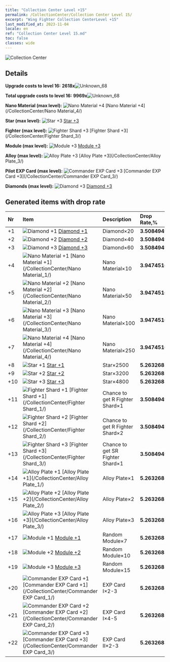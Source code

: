 ```yaml
---
title: "Collection Center Level +15"
permalink: /CollectionCenter/Collection Center Level 15/
excerpt: "Wing Fighter Collection CenterLevel +15"
last_modified_at: 2023-11-04
locale: en
ref: "Collection Center Level 15.md"
toc: false
classes: wide
---
```



  ![Collection Center](/images/bh_img6.png)

## Details

 **Upgrade costs to level 16:** **2618x**![Unknown_68](/images/item/bh_img25_p.png)

 **Total upgrade costs to level 16:** **9969x**![Unknown_68](/images/item/bh_img25_p.png)

 **Nano Material (max level):** ![Nano Material +4](/images/cc/CC_Nano_Material_4_p.png) [Nano Material +4](/CollectionCenter/Nano Material_4/)

 **Star (max level):** ![Star +3](/images/cc/CC_Star_3_p.png) [Star +3](/CollectionCenter/Star_3/)

 **Fighter (max level):** ![Fighter Shard +3](/images/cc/CC_Fighter_Shard_3_p.png) [Fighter Shard +3](/CollectionCenter/Fighter Shard_3/)

 **Module (max level):** ![Module +3](/images/cc/CC_Module_3_p.png) [Module +3](/CollectionCenter/Module_3/)

 **Alloy (max level):** ![Alloy Plate +3](/images/cc/CC_Alloy_Plate_3_p.png) [Alloy Plate +3](/CollectionCenter/Alloy Plate_3/)

 **Pilot EXP Card (max level):** ![Commander EXP Card +3](/images/cc/CC_Pilot_EXP_Card_3_p.png) [Commander EXP Card +3](/CollectionCenter/Commander EXP Card_3/)

 **Diamonds (max level):** ![Diamond +3](/images/cc/CC_Diamond_3_p.png) [Diamond +3](/CollectionCenter/Diamond_3/)

## Generated items with drop rate

  |  Nr |     Item   |    Description   |  Drop Rate,% |
  |:----|:-----------|:-----------------|:-------------|
  | +1 | ![Diamond +1](/images/cc/CC_Diamond_1_p.png) [Diamond +1](/CollectionCenter/Diamond_1/) | Diamond×20 | **3.5084949** |
  | +2 | ![Diamond +2](/images/cc/CC_Diamond_2_p.png) [Diamond +2](/CollectionCenter/Diamond_2/) | Diamond×40 | **3.5084949** |
  | +3 | ![Diamond +3](/images/cc/CC_Diamond_3_p.png) [Diamond +3](/CollectionCenter/Diamond_3/) | Diamond×60 | **3.5084949** |
  | +4 | ![Nano Material +1](/images/cc/CC_Nano_Material_1_p.png) [Nano Material +1](/CollectionCenter/Nano Material_1/) | Nano Material×10 | **3.9474516** |
  | +5 | ![Nano Material +2](/images/cc/CC_Nano_Material_2_p.png) [Nano Material +2](/CollectionCenter/Nano Material_2/) | Nano Material×50 | **3.9474516** |
  | +6 | ![Nano Material +3](/images/cc/CC_Nano_Material_3_p.png) [Nano Material +3](/CollectionCenter/Nano Material_3/) | Nano Material×100 | **3.9474516** |
  | +7 | ![Nano Material +4](/images/cc/CC_Nano_Material_4_p.png) [Nano Material +4](/CollectionCenter/Nano Material_4/) | Nano Material×250 | **3.9474516** |
  | +8 | ![Star +1](/images/cc/CC_Star_1_p.png) [Star +1](/CollectionCenter/Star_1/) | Star×2500 | **5.2632685** |
  | +9 | ![Star +2](/images/cc/CC_Star_2_p.png) [Star +2](/CollectionCenter/Star_2/) | Star×3200 | **5.2632685** |
  | +10 | ![Star +3](/images/cc/CC_Star_3_p.png) [Star +3](/CollectionCenter/Star_3/) | Star×4800 | **5.2632685** |
  | +11 | ![Fighter Shard +1](/images/cc/CC_Fighter_Shard_1_p.png) [Fighter Shard +1](/CollectionCenter/Fighter Shard_1/) | Chance to get R Fighter Shard×1 | **3.5084949** |
  | +12 | ![Fighter Shard +2](/images/cc/CC_Fighter_Shard_2_p.png) [Fighter Shard +2](/CollectionCenter/Fighter Shard_2/) | Chance to get R Fighter Shard×2 | **3.5084949** |
  | +13 | ![Fighter Shard +3](/images/cc/CC_Fighter_Shard_3_p.png) [Fighter Shard +3](/CollectionCenter/Fighter Shard_3/) | Chance to get SR Fighter Shard×1 | **3.5084949** |
  | +14 | ![Alloy Plate +1](/images/cc/CC_Alloy_Plate_1_p.png) [Alloy Plate +1](/CollectionCenter/Alloy Plate_1/) | Alloy Plate×1 | **5.2632685** |
  | +15 | ![Alloy Plate +2](/images/cc/CC_Alloy_Plate_2_p.png) [Alloy Plate +2](/CollectionCenter/Alloy Plate_2/) | Alloy Plate×2 | **5.2632685** |
  | +16 | ![Alloy Plate +3](/images/cc/CC_Alloy_Plate_3_p.png) [Alloy Plate +3](/CollectionCenter/Alloy Plate_3/) | Alloy Plate×3 | **5.2632685** |
  | +17 | ![Module +1](/images/cc/CC_Module_1_p.png) [Module +1](/CollectionCenter/Module_1/) | Random Module×7 | **5.2632685** |
  | +18 | ![Module +2](/images/cc/CC_Module_2_p.png) [Module +2](/CollectionCenter/Module_2/) | Random Module×10 | **5.2632685** |
  | +19 | ![Module +3](/images/cc/CC_Module_3_p.png) [Module +3](/CollectionCenter/Module_3/) | Random Module×15 | **5.2632685** |
  | +20 | ![Commander EXP Card +1](/images/cc/CC_Pilot_EXP_Card_1_p.png) [Commander EXP Card +1](/CollectionCenter/Commander EXP Card_1/) | EXP Card I×2-3 | **5.2632685** |
  | +21 | ![Commander EXP Card +2](/images/cc/CC_Pilot_EXP_Card_2_p.png) [Commander EXP Card +2](/CollectionCenter/Commander EXP Card_2/) | EXP Card I×4-5 | **5.2632685** |
  | +22 | ![Commander EXP Card +3](/images/cc/CC_Pilot_EXP_Card_3_p.png) [Commander EXP Card +3](/CollectionCenter/Commander EXP Card_3/) | EXP Card II×2-3 | **5.2632685** |

